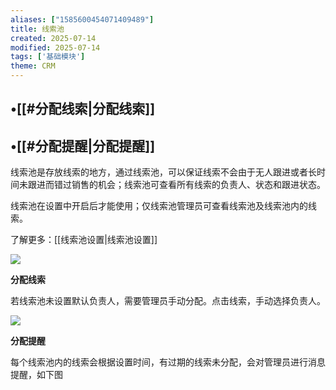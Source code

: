 ```yaml
---
aliases: ["1585600454071409489"]
title: 线索池
created: 2025-07-14
modified: 2025-07-14
tags: ['基础模块']
theme: CRM
---
```


## •[[#分配线索|分配线索]]

## •[[#分配提醒|分配提醒]]

线索池是存放线索的地方，通过线索池，可以保证线索不会由于无人跟进或者长时间未跟进而错过销售的机会；线索池可查看所有线索的负责人、状态和跟进状态。

线索池在设置中开启后才能使用；仅线索池管理员可查看线索池及线索池内的线索。

了解更多：[[线索池设置|线索池设置]]

![](https://myhelpdoc.oss-cn-heyuan.aliyuncs.com/mdimages/4d5cf8fc6fa0d2c3559b6a966e661c91.jpg)

**分配线索**

若线索池未设置默认负责人，需要管理员手动分配。点击线索，手动选择负责人。

![](https://myhelpdoc.oss-cn-heyuan.aliyuncs.com/mdimages/88fab9ac20037098210bd104831bc749.jpg)

**分配提醒**

每个线索池内的线索会根据设置时间，有过期的线索未分配，会对管理员进行消息提醒，如下图

